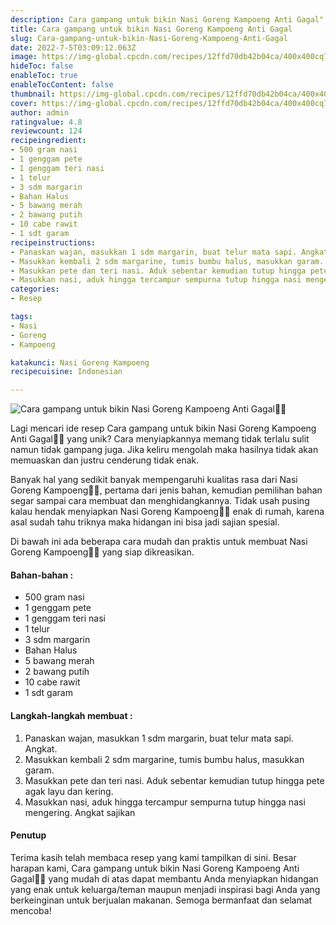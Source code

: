 ```yaml
---
description: Cara gampang untuk bikin Nasi Goreng Kampoeng Anti Gagal"
title: Cara gampang untuk bikin Nasi Goreng Kampoeng Anti Gagal
slug: Cara-gampang-untuk-bikin-Nasi-Goreng-Kampoeng-Anti-Gagal
date: 2022-7-5T03:09:12.063Z
image: https://img-global.cpcdn.com/recipes/12ffd70db42b04ca/400x400cq70/photo.jpg
hideToc: false
enableToc: true
enableTocContent: false
thumbnail: https://img-global.cpcdn.com/recipes/12ffd70db42b04ca/400x400cq70/photo.jpg
cover: https://img-global.cpcdn.com/recipes/12ffd70db42b04ca/400x400cq70/photo.jpg
author: admin
ratingvalue: 4.8
reviewcount: 124
recipeingredient:
- 500 gram nasi
- 1 genggam pete
- 1 genggam teri nasi
- 1 telur
- 3 sdm margarin
- Bahan Halus
- 5 bawang merah
- 2 bawang putih
- 10 cabe rawit
- 1 sdt garam
recipeinstructions:
- Panaskan wajan, masukkan 1 sdm margarin, buat telur mata sapi. Angkat.
- Masukkan kembali 2 sdm margarine, tumis bumbu halus, masukkan garam.
- Masukkan pete dan teri nasi. Aduk sebentar kemudian tutup hingga pete agak layu dan kering.
- Masukkan nasi, aduk hingga tercampur sempurna tutup hingga nasi mengering. Angkat sajikan
categories:
- Resep

tags:
- Nasi
- Goreng
- Kampoeng

katakunci: Nasi Goreng Kampoeng
recipecuisine: Indonesian

---
```


![Cara gampang untuk bikin Nasi Goreng Kampoeng Anti Gagal👩‍🍳](https://img-global.cpcdn.com/recipes/12ffd70db42b04ca/400x400cq70/photo.jpg)

Lagi mencari ide resep Cara gampang untuk bikin Nasi Goreng Kampoeng Anti Gagal👩‍🍳 yang unik? Cara menyiapkannya memang tidak terlalu sulit namun tidak gampang juga. Jika keliru mengolah maka hasilnya tidak akan memuaskan dan justru cenderung tidak enak.

Banyak hal yang sedikit banyak mempengaruhi kualitas rasa dari Nasi Goreng Kampoeng👩‍🍳, pertama dari jenis bahan, kemudian pemilihan bahan segar sampai cara membuat dan menghidangkannya. Tidak usah pusing kalau hendak menyiapkan Nasi Goreng Kampoeng👩‍🍳 enak di rumah, karena asal sudah tahu triknya maka hidangan ini bisa jadi sajian spesial.

Di bawah ini ada beberapa cara mudah dan praktis untuk membuat Nasi Goreng Kampoeng👩‍🍳 yang siap dikreasikan.

<!--inarticleads1-->

#### Bahan-bahan :

- 500 gram nasi
- 1 genggam pete
- 1 genggam teri nasi
- 1 telur
- 3 sdm margarin
- Bahan Halus
- 5 bawang merah
- 2 bawang putih
- 10 cabe rawit
- 1 sdt garam

<!--inarticleads2-->

#### Langkah-langkah membuat :

1. Panaskan wajan, masukkan 1 sdm margarin, buat telur mata sapi. Angkat.
1. Masukkan kembali 2 sdm margarine, tumis bumbu halus, masukkan garam.
1. Masukkan pete dan teri nasi. Aduk sebentar kemudian tutup hingga pete agak layu dan kering.
1. Masukkan nasi, aduk hingga tercampur sempurna tutup hingga nasi mengering. Angkat sajikan

#### Penutup

Terima kasih telah membaca resep yang kami tampilkan di sini. Besar harapan kami, Cara gampang untuk bikin Nasi Goreng Kampoeng Anti Gagal👩‍🍳 yang mudah di atas dapat membantu Anda menyiapkan hidangan yang enak untuk keluarga/teman maupun menjadi inspirasi bagi Anda yang berkeinginan untuk berjualan makanan. Semoga bermanfaat dan selamat mencoba!